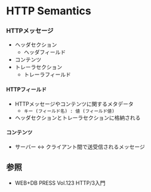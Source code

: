 # HTTP Semantics
### HTTPメッセージ
- ヘッダセクション
  - ヘッダフィールド
- コンテンツ
- トレーラセクション
  - トレーラフィールド

#### HTTPフィールド
- HTTPメッセージやコンテンツに関するメタデータ
  - `キー (フィールド名) : 値 (フィールド値)`
- ヘッダセクションとトレーラセクションに格納される

#### コンテンツ
- サーバー <-> クライアント間で送受信されるメッセージ

## 参照
- WEB+DB PRESS Vol.123 HTTP/3入門
